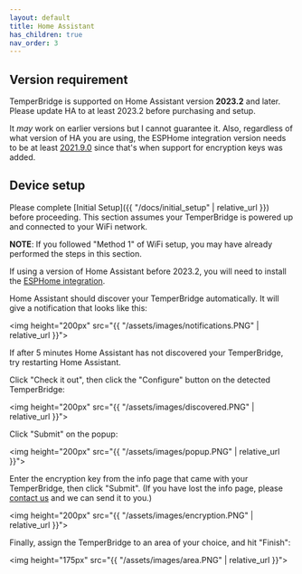 ```yaml
---
layout: default
title: Home Assistant
has_children: true
nav_order: 3
---
```


## Version requirement

TemperBridge is supported on Home Assistant version **2023.2** and later. Please update HA to at least 2023.2 before purchasing and setup.

It *may* work on earlier versions but I cannot guarantee it. Also, regardless of what version of HA you are using,
the ESPHome integration version needs to be at least [2021.9.0](https://esphome.io/changelog/2021.9.0.html) since that's
when support for encryption keys was added.

## Device setup

Please complete [Initial Setup]({{ "/docs/initial_setup" | relative_url }}) before proceeding. This section assumes your TemperBridge is powered up and connected to your WiFi network.

**NOTE**: If you followed "Method 1" of WiFi setup, you may have already performed the steps in this section.

If using a version of Home Assistant before 2023.2, you will need to install the [ESPHome integration](https://www.home-assistant.io/integrations/esphome/).

Home Assistant should discover your TemperBridge automatically. It will give a notification that looks like this:

<img height="200px" src="{{ "/assets/images/notifications.PNG" | relative_url }}">

If after 5 minutes Home Assistant has not discovered your TemperBridge, try restarting Home Assistant.

Click "Check it out", then click the "Configure" button on the detected TemperBridge:

<img height="200px" src="{{ "/assets/images/discovered.PNG" | relative_url }}">

Click "Submit" on the popup:

<img height="200px" src="{{ "/assets/images/popup.PNG" | relative_url }}">

Enter the encryption key from the info page that came with your TemperBridge, then click "Submit". (If you have lost the info page,
please [contact us](https://www.temperbridge.com/contact) and we can send it to you.)

<img height="200px" src="{{ "/assets/images/encryption.PNG" | relative_url }}">

Finally, assign the TemperBridge to an area of your choice, and hit "Finish":

<img height="175px" src="{{ "/assets/images/area.PNG" | relative_url }}">
